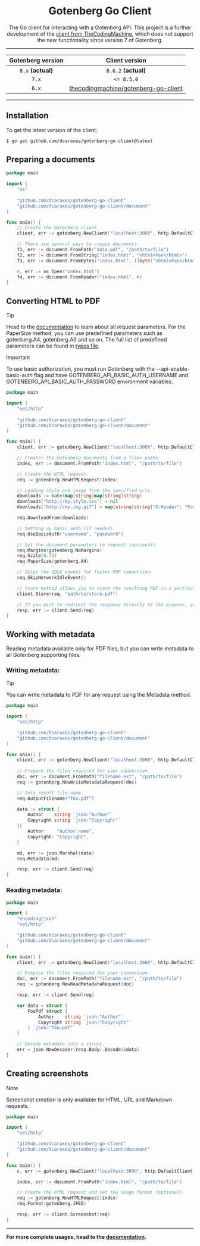 <p align="center">
    <h1 align="center">Gotenberg Go Client</h1>
    <p align="center">The Go client for interacting with a Gotenberg API. This project is a further development of the <a href="https://github.com/thecodingmachine/gotenberg-go-client">client from TheCodingMachine</a>, which does not support the new functionality since version 7 of Gotenberg.
    </p>
</p>

---

|Gotenberg version |Client version                                                                                             | 
|:----------------:|:---------------------------------------------------------------------------------------------------------:|
|`8.x` **(actual)**|`8.6.2` **(actual)**                                                                                       |                            
|`7.x`             |`<= 8.5.0`                                                                                                 |
|`6.x`             |<a href="https://github.com/thecodingmachine/gotenberg-go-client">thecodingmachine/gotenberg-go-client</a> |

---

## Installation

To get the latest version of the client:

```zsh
$ go get github.com/dcaraxes/gotenberg-go-client@latest
```

## Preparing a documents

```go
package main

import (
    "os"
	
    "github.com/dcaraxes/gotenberg-go-client"
    "github.com/dcaraxes/gotenberg-go-client/document"
)

func main() {
    // Create the Gotenberg client.
    client, err := gotenberg.NewClient("localhost:3000", http.DefaultClient)

    // There are several ways to create documents.
    f1, err := document.FromPath("data.pdf", "/path/to/file")
    f2, err := document.FromString("index.html", "<html>Foo</html>")
    f3, err := document.FromBytes("index.html", []byte("<html>Foo</html>"))

    r, err := os.Open("index.html")
    f4, err := document.FromReader("index.html", r)
}
```

## Converting HTML to PDF

> [!TIP]
> Head to the [documentation](https://gotenberg.dev/) to learn about all request parameters. For the PaperSize method, you can use predefined parameters such as gotenberg.A4, gotenberg.A3 and so on. The full list of predefined parameters can be found in [types file](https://github.com/dcaraxes/gotenberg-go-client/blob/beta-8.6/types.go).

> [!IMPORTANT]
> To use basic authorization, you must run Gotenberg with the --api-enable-basic-auth flag and have GOTENBERG_API_BASIC_AUTH_USERNAME and GOTENBERG_API_BASIC_AUTH_PASSWORD environment variables. 

```go
package main

import (
    "net/http"
    
    "github.com/dcaraxes/gotenberg-go-client"
    "github.com/dcaraxes/gotenberg-go-client/document"
)

func main() {
    client, err := gotenberg.NewClient("localhost:3000", http.DefaultClient)

    // Creates the Gotenberg documents from a files paths.
    index, err := document.FromPath("index.html", "/path/to/file")

    // Create the HTML request.
    req := gotenberg.NewHTMLRequest(index)

    // Loading style and image from the specified urls. 
    downloads := make(map[string]map[string]string)
    downloads["http://my.style.css"] = nil
    downloads["http://my.img.gif"] = map[string]string{"X-Header": "Foo"}

    req.DownloadFrom(downloads)

    // Setting up basic auth (if needed).
    req.UseBasicAuth("username", "password")

    // Set the document parameters to request (optional).
    req.Margins(gotenberg.NoMargins)
    req.Scale(0.75)
    req.PaperSize(gotenberg.A4)

    // Skips the IDLE events for faster PDF conversion.
    req.SkipNetworkIdleEvent()

    // Store method allows you to store the resulting PDF in a particular destination.
    client.Store(req, "path/to/store.pdf")

    // If you wish to redirect the response directly to the browser, you may also use:
    resp, err := client.Send(req)
}

```

## Working with metadata
Reading metadata available only for PDF files, but you can write metadata to all Gotenberg supporting files.

### Writing metadata:

> [!TIP]
> You can write metadata to PDF for any request using the Metadata method.

```go
package main

import (
    "net/http"

    "github.com/dcaraxes/gotenberg-go-client"
    "github.com/dcaraxes/gotenberg-go-client/document"
)

func main() {
    client, err := gotenberg.NewClient("localhost:3000", http.DefaultClient)
	
    // Prepare the files required for your conversion.
    doc, err := document.FromPath("filename.ext", "/path/to/file")
    req := gotenberg.NewWriteMetadataRequest(doc)

    // Sets result file name.
    req.OutputFilename("foo.pdf")

    data := struct {
        Author    string `json:"Author"`
        Copyright string `json:"Copyright"`
    }{
        Author:    "Author name",
        Copyright: "Copyright",
    }

    md, err := json.Marshal(data)
    req.Metadata(md)

    resp, err := client.Send(req)
}
```

### Reading metadata:

```go
package main

import (
    "encoding/json"
    "net/http"

    "github.com/dcaraxes/gotenberg-go-client"
    "github.com/dcaraxes/gotenberg-go-client/document"
)

func main() {
    client, err := gotenberg.NewClient("localhost:3000", http.DefaultClient)

    // Prepare the files required for your conversion.
    doc, err := document.FromPath("filename.ext", "/path/to/file")
    req := gotenberg.NewReadMetadataRequest(doc)

    resp, err := client.Send(req)

    var data = struct {
        FooPdf struct {
            Author    string `json:"Author"`
            Copyright string `json:"Copyright"`
        } `json:"foo.pdf"`
    }

    // Decode metadata into a struct.
    err = json.NewDecoder(resp.Body).Decode(&data)
}

```

## Creating screenshots

> [!NOTE]
> Screenshot creation is only available for HTML, URL and Markdown requests.

```go
package main

import (
    "net/http"

    "github.com/dcaraxes/gotenberg-go-client"
    "github.com/dcaraxes/gotenberg-go-client/document"
)

func main() {
    c, err := gotenberg.NewClient("localhost:3000", http.DefaultClient)

    index, err := document.FromPath("index.html", "/path/to/file")

    // Create the HTML request and set the image format (optional).
    req := gotenberg.NewHTMLRequest(index)
    req.Format(gotenberg.JPEG)

    resp, err := client.Screenshot(req)
}

```

---

**For more complete usages, head to the [documentation](https://gotenberg.dev/).**
